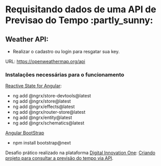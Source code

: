 <h1>Requisitando dados de uma API de Previsao do Tempo :partly_sunny:</h1>


<h2>Weather API:</h2>

- Realizar o cadastro ou login para resgatar sua key.

URL: https://openweathermap.org/api

<h3>Instalações necessárias para o funcionamento</h3>

[Reactive State for Angular](https://ngrx.io/guide/store "Reactive State for Angular"):


- ng add @ngrx/store-devtools@latest
- ng add @ngrx/store@latest
- ng add @ngrx/effects@latest
- ng add @ngrx/router-store@latest
- ng add @ngrx/entity@latest
- ng add @ngrx/schematics@latest

 
[Angular BootStrap](https://getbootstrap.com/docs/5.0/getting-started/download/ "Angular BootStrap")
 
- npm install bootstrap@next


Desafio prático realizado na plataforma [Digital Innovation One](https://web.digitalinnovation.one/home "Digital Innovation One"): [Criando projeto para consultar a previsão do tempo via API](https://web.digitalinnovation.one/project/criando-projeto-para-consultar-a-previsao-do-tempo-via-api/learning/b3006cd0-6980-4dda-9760-7ff00e1ae134?back=/track/everis-fullstack-developer&bootcamp_id=4783a045-fcd6-4074-b5b7-4e85cab84888).
